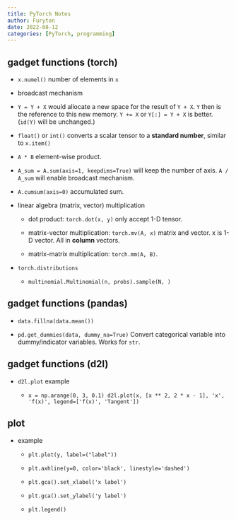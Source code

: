 ```yaml
---
title: PyTorch Notes
author: Furyton
date: 2022-08-12
categories: [PyTorch, programming]
---
```


## gadget functions (torch)

+ `x.numel()` number of elements in `x`

+ broadcast mechanism

+ `Y = Y + X` would allocate a new space for the result of `Y + X`. `Y` then is the reference to this new memory. `Y += X` or `Y[:] = Y + X` is better. (`id(Y)` will be unchanged.)

+ `float()` or `int()` converts a scalar tensor to a **standard number**, similar to `x.item()`

+ `A * B` element-wise product.

+ `A_sum = A.sum(axis=1, keepdims=True)` will keep the number of axis. `A / A_sum` will enable broadcast mechanism.

+ `A.cumsum(axis=0)` accumulated sum.

+ linear algebra (matrix, vector) multiplication

  + dot product: `torch.dot(x, y)` only accept 1-D tensor.

  + matrix-vector multiplication: `torch.mv(A, x)` matrix and vector. x is 1-D vector. All in **column** vectors.

  + matrix-matrix multiplication: `torch.mm(A, B)`.

+ `torch.distributions`

  + `multinomial.Multinomial(n, probs).sample(N, )`

## gadget functions (pandas)

+ `data.fillna(data.mean())`

+ `pd.get_dummies(data, dummy_na=True)` Convert categorical variable into dummy/indicator variables. Works for `str`.

## gadget functions (d2l)

+ `d2l.plot` example

  + `x = np.arange(0, 3, 0.1)
d2l.plot(x, [x ** 2, 2 * x - 1], 'x', 'f(x)', legend=['f(x)', 'Tangent'])`

## plot

+ example

  + `plt.plot(y, label=("label"))`

  + `plt.axhline(y=0, color='black', linestyle='dashed')`

  + `plt.gca().set_xlabel('x label')`

  + `plt.gca().set_ylabel('y label')`

  + `plt.legend()`
